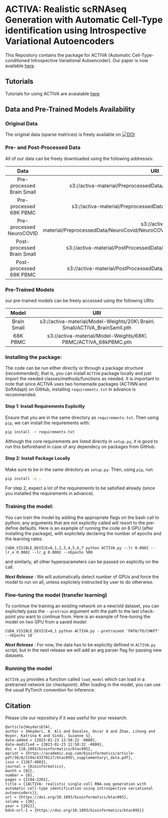# ACTIVA: Realistic scRNAseq Generation with Automatic Cell-Type identification using Introspective Variational Autoencoders
This Repository contains the package for ACTIVA (Automatic Cell-Type-conditioned Introspective Variational Autoencoder). Our paper is now available [here](https://doi.org/10.1093/bioinformatics/btac095).

## Tutorials
Tutorials for using ACTIVA are avaialable [here](https://github.com/SindiLab/Tutorials/tree/main/ACTIVA)


## Data and Pre-Trained Models Availability 

### Original Data
The original data (sparse matrices) is freely available on [![DOI](https://zenodo.org/badge/DOI/10.5281/zenodo.5842658.svg)](https://doi.org/10.5281/zenodo.5842658)

 ### Pre- and Post-Processed Data
All of our data can be freely downloaded using the following addresses:

| Data          |                                                URI                                                |
|:-------------:|:-------------------------------------------------------------------------------------------------:|
|  Pre-processed Brain Small  |   s3://activa-material/PreprocessedData/20kBrainSmall_preprocessed.h5                |
|  Pre-processed 68K PBMC  |    s3://activa-material/PreprocessedData/68kPBMC_preprocessed.h5ad                      |
|  Pre-processed NeuroCOVID  |    s3://activa-material/PreprocessedData/NeuroCovid/NeuroCOVID_PreProcessedUsingScGAN_Sparse.h5ad      |
|  Post-processed Brain Small              |   s3://activa-material/PostProcessedData/final_brainsmall_val_int_clust.h5ad|
|  Post-processed 68K PBMC             |    s3://activa-material/PostProcessedData/final_68kpbmc_val_int_clust.h5ad|

### Pre-Trained Models
our pre-trained models can be freely accessed using the following URIs:

| Model          |                                                URI                                              |
|:-------------:|:-------------------------------------------------------------------------------------------------:|
|  Brain Small  |  s3://activa-material/Model-Weights/20K\ Brain\ Small/ACTIVA_BrainSamll.pth            |
|    68K PBMC   |  s3://activa-material/Model-Weights/68K\ PBMC/ACTIVA_68kPBMC.pth            |


### Installing the package:
The code can be run either directly or through a package structure (recommended); that is, you can install `ACTIVA` package locally and just import the needed classes/methods/functions as needed. It is important to note that since ACTIVA uses two homemade packages (ACTINN and SoftAdapt) on GitHub, installing `requirements.txt` in advance is recommended.

#### Step 1: Install Requirements Explicitly

Ensure that you are in the same directory as `requirements.txt`. Then using `pip`, we can install the requirements with:

````bash
pip install -r requirements.txt
````
Although the core requirements are listed directly in `setup.py`, it is good to run this beforehand in case of any dependecy on packages from GitHub. 

#### Step 2: Install Package Locally
Make sure to be in the same directory as `setup.py`. Then, using `pip`, run:

````bash
pip install -e .
````
For step 2, expect a lot of the requirements to be satisfied already (since you installed the requirements in advance).

### Training the model:
You can train the model by adding the appropriate flags on the bash call to python; any arguments that are not explicitly called will resort to the pre-define defaults. Here is an example of running the code on 8 GPU (after installing the package), with explicitely declaring the number of epochs and the learning rates:

````
CUDA_VISIBLE_DEVICE=0,1,2,3,4,5,6,7 python ACTIVA.py --lr 0.0002 --lr_e 0.0002 --lr_g 0.0002 --nEpochs 500

````
and similarly, all other hyperparameters can be passed on explicitly on the call.

***Next Release*** : We will automatically detect number of GPUs and force the model to run on all, unless explictely instructed by user to do otherwise. 

### Fine-tuning the model (transfer learning)
To continue the training an existing network on a new/old dataset, you can explicitely pass the `--pretrain` argument with the path to the last check-point you want to continue from. Here is an example of fine-tuning the model on two GPU from a saved model:

````
CUDA_VISIBLE_DEVICE=0,1 python ACTIVA.py --pretrained 'PATH/TO/CHKPT'  --nEpochs 10

````

***Next Release*** : For now, the data has to be explicitly defined in `ACTIVA.py` script, but in the next release we will add an arg parser flag for passing new datasets.

### Running the model 
`ACTIVA.py`  provides a function called `load_model` which can load in a pretrained network (or checkpoint). After loading in the model, you can use the usual PyTorch convention for inference.

## Citation

Please cite our repository if it was useful for your research:
````
@article{HeydariEtAl,
author = {Heydari, A. Ali and Davalos, Oscar A and Zhao, Lihong and Hoyer, Katrina K and Sindi, Suzanne S},
date-added = {2023-01-23 12:50:22 -0800},
date-modified = {2023-01-23 12:50:22 -0800},
doi = {10.1093/bioinformatics/btac095},
eprint = {https://academic.oup.com/bioinformatics/article-pdf/38/8/2194/43370117/btac095\_supplementary\_data.pdf},
issn = {1367-4803},
journal = {Bioinformatics},
month = {02},
number = {8},
pages = {2194-2201},
title = {{ACTIVA: realistic single-cell RNA-seq generation with automatic cell-type identification using introspective variational autoencoders}},
url = {https://doi.org/10.1093/bioinformatics/btac095},
volume = {38},
year = {2022},
bdsk-url-1 = {https://doi.org/10.1093/bioinformatics/btac095}}
````

